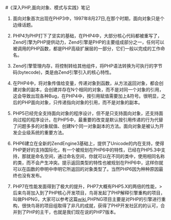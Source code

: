 #《深入PHP,面向对象、模式与实践》笔记

1. 面向对象首次出现在PHP3中，1997年8月27日,在那个时期，面向对象只是个边缘话题。

2. PHP4为PHP打下了坚实的基础，在PHP4中，大部分核心代码都被重写了，Zend引擎为PHP提供动力，Zend引擎是PHP的主要组成部分之一，任何可以被调用的PHP函数，都是PHP高级扩展层的一部分，它们一般以完成的工作命名。

3. Zend引擎管理内存，将控制转给其他组件，将PHP语法转换为可执行的字节码(bytecode)，类是由Zend引擎引入的核心特性。

4. 在PHP4中，将对象传值给变量，传递对象到函数，从方法返回对象，都会创建对象的副本，会创建并存在N个相同的对象，而不是对同一个对象的引用，这会导致出现各种Bug，在PHP4中，按引用赋值需要加上&符号。很明显，之后的PHP面向对象，只传递指向对象的引用，而不是对象的副本。

5. PHP5已经完全支持面向对象的程序设计，但不是只支持面向对象，还支持面向过程的程序设计。在PHP5中，最重要的改变是默认按引用传递的行为代替了问题多多的对象赋值、创建N个同一对象副本的方法。面向对象是被认为开发企业级系统的重要方法。

6. PHP6建立在全新的ZendEngine3基础上，提供了Unicode的内在支持，使得PHP更好的支持国际化，有一个被规划在PHP6中的特性，已经在PHP5.3中支持，那就是命名空间，通过命名空间，你就可以在不同的类中，使用相同名称的类，而不会产生冲突。提示返回类型的特性也被规划在PHP6中，这样你就可以在函数的申明中申明它所返回的对象类型了。当然PHP6因为种种原因最终也没有发布。

7. PHP7在性能发面得到了极大的提升，PHP7大概有PHP5.X的两倍的性能，>后来鸟哥加入到了PHP核心开发项目，鸟哥发起了PHP解释引擎重构的项目，叫做PHPNG，大家可以参考这篇[wiki](https://wiki.php.net/phpng),PHPNG项目主要是对PHP的引擎进行重构，很快鸟哥的项目组取得了非凡的成就，获得了PHP开发社区的的认可，合并到了PHP的主干，也就是我们现在说的PHP7版本。